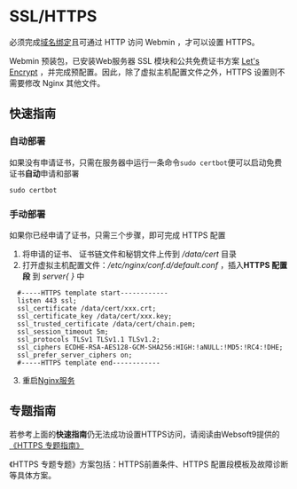 # SSL/HTTPS

必须完成[域名绑定](/zh/solution-more.md)且可通过 HTTP 访问 Webmin ，才可以设置 HTTPS。

Webmin 预装包，已安装Web服务器 SSL 模块和公共免费证书方案 [Let's Encrypt](https://letsencrypt.org/) ，并完成预配置。因此，除了虚拟主机配置文件之外，HTTPS 设置则不需要修改 Nginx 其他文件。

## 快速指南

### 自动部署

如果没有申请证书，只需在服务器中运行一条命令`sudo certbot`便可以启动免费证书**自动**申请和部署

```
sudo certbot
```

### 手动部署

如果你已经申请了证书，只需三个步骤，即可完成 HTTPS 配置

1. 将申请的证书、 证书链文件和秘钥文件上传到 */data/cert* 目录
2. 打开虚拟主机配置文件：*/etc/nginx/conf.d/default.conf* ，插入**HTTPS 配置段** 到 *server{ }* 中
 ``` text
   #-----HTTPS template start------------
   listen 443 ssl; 
   ssl_certificate /data/cert/xxx.crt;
   ssl_certificate_key /data/cert/xxx.key;
   ssl_trusted_certificate /data/cert/chain.pem;
   ssl_session_timeout 5m;
   ssl_protocols TLSv1 TLSv1.1 TLSv1.2;
   ssl_ciphers ECDHE-RSA-AES128-GCM-SHA256:HIGH:!aNULL:!MD5:!RC4:!DHE;
   ssl_prefer_server_ciphers on;
   #-----HTTPS template end------------
   ```
3. 重启[Nginx服务](/zh/admin-services.md#nginx)

## 专题指南

若参考上面的**快速指南**仍无法成功设置HTTPS访问，请阅读由Websoft9提供的 [《HTTPS 专题指南》](https://support.websoft9.com/docs/faq/zh/tech-https.html#nginx)

《HTTPS 专题专题》方案包括：HTTPS前置条件、HTTPS 配置段模板及故障诊断等具体方案。
